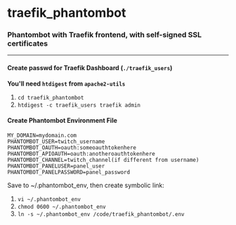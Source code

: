 # traefik_phantombot
### Phantombot with Traefik frontend, with self-signed SSL certificates
---
#### Create passwd for Traefik Dashboard (`./traefik_users`)
**You'll need `htdigest` from `apache2-utils`**
1. `cd traefik_phantombot`
2. `htdigest -c traefik_users traefik admin`

#### Create Phantombot Environment File
```
MY_DOMAIN=mydomain.com
PHANTOMBOT_USER=twitch_username
PHANTOMBOT_OAUTH=oauth:someoauthtokenhere
PHANTOMBOT_APIOAUTH=oauth:anotheroauthtokenhere
PHANTOMBOT_CHANNEL=twitch_channel(if different from username)
PHANTOMBOT_PANELUSER=panel_user
PHANTOMBOT_PANELPASSWORD=panel_password
```
Save to ~/.phantombot_env, then create symbolic link:
1. `vi ~/.phantombot_env`
2. `chmod 0600 ~/.phantombot_env`
3. `ln -s ~/.phantombot_env /code/traefik_phantombot/.env`
